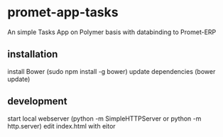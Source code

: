 # promet-app-tasks
An simple Tasks App on Polymer basis with databinding to Promet-ERP

## installation
install Bower (sudo npm install -g bower)
update dependencies (bower update)

## development
start local webserver (python -m SimpleHTTPServer or python -m http.server)
edit index.html with eitor